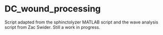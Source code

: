# DC_wound_processing

Script adapted from the sphinctolyzer MATLAB script and the wave analysis script from Zac Swider. Still a work in progress.

